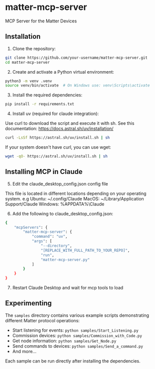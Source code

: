 
# matter-mcp-server
MCP Server for the Matter Devices

## Installation

1. Clone the repository:
```bash
git clone https://github.com/your-username/matter-mcp-server.git
cd matter-mcp-server
```

2. Create and activate a Python virtual environment:
```bash
python3 -m venv .venv
source venv/bin/activate  # On Windows use: venv\Scripts\activate
```

3. Install the required dependencies:
```bash
pip install -r requirements.txt
```

4. Install uv (required for claude integration):

Use curl to download the script and execute it with sh. See this documentation: https://docs.astral.sh/uv/installation/

```bash
curl -LsSf https://astral.sh/uv/install.sh | sh
```

If your system doesn't have curl, you can use wget:

```bash
wget -qO- https://astral.sh/uv/install.sh | sh
```

## Installing MCP in Claude

5. Edit the claude_desktop_config.json config file

This file is located in different locations depending on your operating system. e.g
Ubuntu: ~/.config/Claude
MacOS: ~/Library/Application Support/Claude
Windows: %APPDATA%\Claude

6. Add the following to claude_desktop_config.json:

```bash
{
    "mcpServers": {
        "matter-mcp-server": {
            "command": "uv",
            "args": [
                "--directory",
                "[REPLACE_WITH_FULL_PATH_TO_YOUR_REPO]",
                "run",
                "matter-mcp-server.py"
            ]
        }
    }
}
```

7. Restart Claude Desktop and wait for mcp tools to load


## Experimenting

The `samples` directory contains various example scripts demonstrating different Matter protocol operations:

- Start listening for events: `python samples/Start_Listening.py`
- Commission devices: `python samples/Commission_with_Code.py`
- Get node information: `python samples/Get_Node.py`
- Send commands to devices: `python samples/Send_a_command.py`
- And more...

Each sample can be run directly after installing the dependencies.
